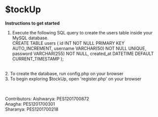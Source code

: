 # $tockUp

<b> Instructions to get started </b>

1. Execute the following SQL query to create the users table inside your MySQL database. <br>
  CREATE TABLE users (
      id INT NOT NULL PRIMARY KEY AUTO_INCREMENT,
      username VARCHAR(50) NOT NULL UNIQUE, 
      password VARCHAR(255) NOT NULL, 
      created_at DATETIME DEFAULT CURRENT_TIMESTAMP 
  ); 
  <br>
2. To create the database, run config.php on your browser <br>
3. To begin exploring $tockUp, open 'register.php' on your browser <br> <br> <br>

Contributors:
Aishwarya: PES1201700872 <br>
Anagha: PES1201700301 <br>
Sharanya: PES1201700218
